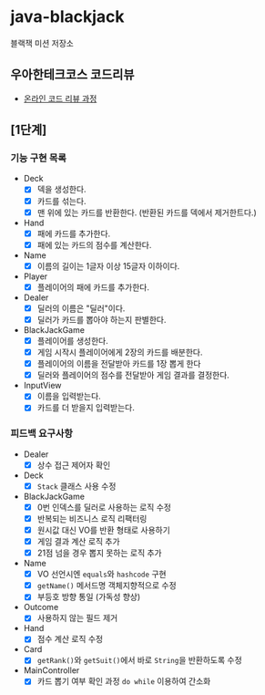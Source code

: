 # java-blackjack

블랙잭 미션 저장소

## 우아한테크코스 코드리뷰

- [온라인 코드 리뷰 과정](https://github.com/woowacourse/woowacourse-docs/blob/master/maincourse/README.md)

## [1단계]

### 기능 구현 목록

- Deck
    - [x] 덱을 생성한다.
    - [x] 카드를 섞는다.
    - [x] 맨 위에 있는 카드를 반환한다. (반환된 카드를 덱에서 제거한트다.)

- Hand
    - [x] 패에 카드를 추가한다.
    - [x] 패에 있는 카드의 점수를 계산한다.

- Name
    - [x] 이름의 길이는 1글자 이상 15글자 이하이다.

- Player
    - [x] 플레이어의 패에 카드를 추가한다.

- Dealer
    - [x] 딜러의 이름은 "딜러"이다.
    - [x] 딜러가 카드를 뽑아야 하는지 판별한다.

- BlackJackGame
    - [x] 플레이어를 생성한다.
    - [x] 게임 시작시 플레이어에게 2장의 카드를 배분한다.
    - [x] 플레이어의 이름을 전달받아 카드를 1장 뽑게 한다
    - [x] 딜러와 플레이어의 점수를 전달받아 게임 결과를 결정한다.

- InputView
    - [x] 이름을 입력받는다.
    - [x] 카드를 더 받을지 입력받는다.

### 피드백 요구사항

- Dealer
    - [x] 상수 접근 제어자 확인

- Deck
    - [x] `Stack` 클래스 사용 수정

- BlackJackGame
    - [x] 0번 인덱스를 딜러로 사용하는 로직 수정
    - [x] 반복되는 비즈니스 로직 리팩터링
    - [x] 원시값 대신 VO를 반환 형태로 사용하기
    - [x] 게임 결과 계산 로직 추가
    - [x] 21점 넘을 경우 뽑지 못하는 로직 추가

- Name
    - [x] VO 선언시엔 `equals`와 `hashcode` 구현
    - [x] `getName()` 메서드명 객체지향적으로 수정
    - [x] 부등호 방향 통일 (가독성 향상)

- Outcome
    - [x] 사용하지 않는 필드 제거

- Hand
    - [x] 점수 계산 로직 수정

- Card
    - [x] `getRank()`와 `getSuit()`에서 바로 `String`을 반환하도록 수정

- MainController
    - [x] 카드 뽑기 여부 확인 과정 `do while` 이용하여 간소화
